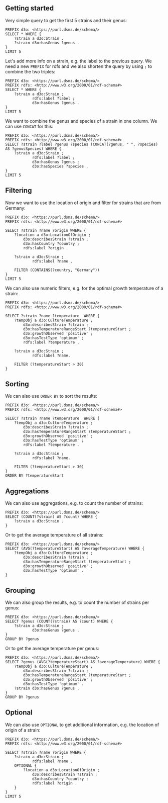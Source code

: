 ## Getting started

Very simple query to get the first 5 strains and their genus:

```sparql
PREFIX d3o: <https://purl.dsmz.de/schema/>
SELECT * WHERE {
    ?strain a d3o:Strain .
    ?strain d3o:hasGenus ?genus .
} 
LIMIT 5
```

Let's add more info on a strain, e.g. the label to the previous query. We need a new `PREFIX` for rdfs and we also shorten the query by using `;` to combine the two triples:

```sparql
PREFIX d3o: <https://purl.dsmz.de/schema/>
PREFIX rdfs: <http://www.w3.org/2000/01/rdf-schema#>
SELECT * WHERE {
    ?strain a d3o:Strain ;
            rdfs:label ?label ;
            d3o:hasGenus ?genus .
}
LIMIT 5
```

We want to combine the genus and species of a strain in one column. We can use `CONCAT` for this:

```sparql
PREFIX d3o: <https://purl.dsmz.de/schema/>
PREFIX rdfs: <http://www.w3.org/2000/01/rdf-schema#>
SELECT ?strain ?label ?genus ?species (CONCAT(?genus, " ", ?species) AS ?genusSpecies) WHERE {
    ?strain a d3o:Strain ;
            rdfs:label ?label ;
            d3o:hasGenus ?genus ;
            d3o:hasSpecies ?species .
}
LIMIT 5
```


## Filtering
Now we want to use the location of origin and filter for strains that are from Germany:

```sparql
PREFIX d3o: <https://purl.dsmz.de/schema/>
PREFIX rdfs: <http://www.w3.org/2000/01/rdf-schema#>

SELECT ?strain ?name ?origin WHERE {
    ?location a d3o:LocationOfOrigin ;
        d3o:describesStrain ?strain ;
        d3o:hasCountry ?country ;
		rdfs:label ?origin .

    ?strain a d3o:Strain ;
            rdfs:label ?name .

    FILTER (CONTAINS(?country, "Germany"))
}
LIMIT 5
```

We can also use numeric filters, e.g. for the optimal growth temperature of a strain:

```sparql
PREFIX d3o: <https://purl.dsmz.de/schema/>
PREFIX rdfs: <http://www.w3.org/2000/01/rdf-schema#>

SELECT ?strain ?name ?temperature  WHERE {
    ?tempObj a d3o:CultureTemperature ;
        d3o:describesStrain ?strain ;
        d3o:hasTemperatureRangeStart ?temperatureStart ;
        d3o:growthObserved 'positive' ;
        d3o:hasTestType 'optimum' ;
		rdfs:label ?temperature .

    ?strain a d3o:Strain ;
            rdfs:label ?name.

    FILTER (?temperatureStart > 30)
}
```

## Sorting

We can also use `ORDER BY` to sort the results:

```sparql
PREFIX d3o: <https://purl.dsmz.de/schema/>
PREFIX rdfs: <http://www.w3.org/2000/01/rdf-schema#>

SELECT ?strain ?name ?temperature  WHERE {
    ?tempObj a d3o:CultureTemperature ;
        d3o:describesStrain ?strain ;
        d3o:hasTemperatureRangeStart ?temperatureStart ;
        d3o:growthObserved 'positive' ;
        d3o:hasTestType 'optimum' ;
        rdfs:label ?temperature .

    ?strain a d3o:Strain ;
            rdfs:label ?name.

    FILTER (?temperatureStart > 30)
}
ORDER BY ?temperatureStart
```

## Aggregations

We can also use aggregations, e.g. to count the number of strains:

```sparql
PREFIX d3o: <https://purl.dsmz.de/schema/>
SELECT (COUNT(?strain) AS ?count) WHERE {
    ?strain a d3o:Strain .
}
```

Or to get the average temperature of all strains:

```sparql
PREFIX d3o: <https://purl.dsmz.de/schema/>
SELECT (AVG(?temperatureStart) AS ?averageTemperature) WHERE {
    ?tempObj a d3o:CultureTemperature ;
        d3o:describesStrain ?strain ;
        d3o:hasTemperatureRangeStart ?temperatureStart ;
        d3o:growthObserved 'positive' ;
        d3o:hasTestType 'optimum' .
}
```

## Grouping

We can also group the results, e.g. to count the number of strains per genus:

```sparql
PREFIX d3o: <https://purl.dsmz.de/schema/>
SELECT ?genus (COUNT(?strain) AS ?count) WHERE {
    ?strain a d3o:Strain ;
            d3o:hasGenus ?genus .
}
GROUP BY ?genus
```

Or to get the average temperature per genus:

```sparql
PREFIX d3o: <https://purl.dsmz.de/schema/>
SELECT ?genus (AVG(?temperatureStart) AS ?averageTemperature) WHERE {
    ?tempObj a d3o:CultureTemperature ;
        d3o:describesStrain ?strain ;
        d3o:hasTemperatureRangeStart ?temperatureStart ;
        d3o:growthObserved 'positive' ;
        d3o:hasTestType 'optimum' .
    ?strain d3o:hasGenus ?genus .
}
GROUP BY ?genus
```

## Optional

We can also use `OPTIONAL` to get additional information, e.g. the location of origin of a strain:

```sparql
PREFIX d3o: <https://purl.dsmz.de/schema/>
PREFIX rdfs: <http://www.w3.org/2000/01/rdf-schema#>

SELECT ?strain ?name ?origin WHERE {
    ?strain a d3o:Strain ;
            rdfs:label ?name .
    OPTIONAL {
        ?location a d3o:LocationOfOrigin ;
            d3o:describesStrain ?strain ;
            d3o:hasCountry ?country ;
            rdfs:label ?origin .
    }
}
LIMIT 5
```


